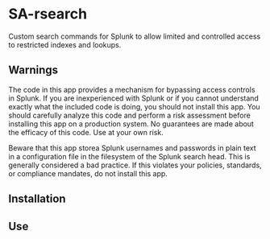 # SA-rsearch
Custom search commands for Splunk to allow limited and controlled access to restricted indexes and lookups.

## Warnings
The code in this app provides a mechanism for bypassing access controls in Splunk. If you are inexperienced with Splunk or if you cannot understand exactly what the included code is doing, you should not install this app. You should carefully analyze this code and perform a risk assessment before installing this app on a production system. No guarantees are made about the efficacy of this code. Use at your own risk.

Beware that this app storea Splunk usernames and passwords in plain text in a configuration file in the filesystem of the Splunk search head. This is generally considered a bad practice. If this violates your policies, standards, or compliance mandates, do not install this app.

## Installation

## Use
